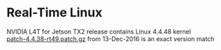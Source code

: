 # Real-Time Linux
NVIDIA L4T for Jetson TX2 release contains Linux 4.4.48 kernel  
[patch-4.4.38-rt49.patch.gz](https://www.kernel.org/pub/linux/kernel/projects/rt/4.4/older/) from 13-Dec-2016 is an exact version match  


